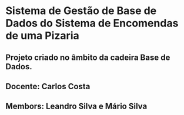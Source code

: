 # Sistema de Gestão de Base de Dados do Sistema de Encomendas de uma Pizaria
## Projeto criado no âmbito da cadeira Base de Dados.
## Docente: Carlos Costa
## Membors: Leandro Silva e Mário Silva
